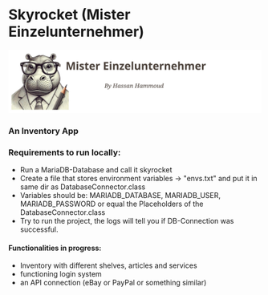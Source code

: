 # Skyrocket (Mister Einzelunternehmer)
![Alt-Text](src/main/resources/static/imgs/logo-600px.svg)
### An Inventory App 

### Requirements to run locally:
- Run a MariaDB-Database and call it skyrocket
- Create a file that stores environment variables -> "envs.txt" and put it in same dir as DatabaseConnector.class
- Variables should be: MARIADB_DATABASE, MARIADB_USER, MARIADB_PASSWORD or equal the Placeholders of the DatabaseConnector.class
- Try to run the project, the logs will tell you if DB-Connection was successful.


#### Functionalities in progress:
+ Inventory with different shelves, articles and services
+ functioning login system
+ an API connection (eBay or PayPal or something similar)